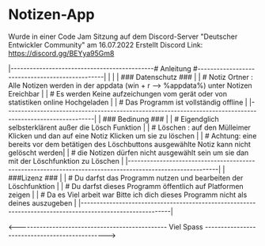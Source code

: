 # Notizen-App
Wurde in einer Code Jam Sitzung auf dem Discord-Server "Deutscher Entwickler Community" am 16.07.2022 Erstellt
 Discord Link: https://discord.gg/BEYya95Gm8
 
|---------------------------------------------# Anleitung #------------------------------------------------|
|                                                                                                          |
|                                           ### Datenschutz ###                                            |
|   # Notiz Ortner : Alle Notizen werden in der appdata (win + r --> %appdata%) unter Notizen Ereichbar    |
|   # Es werden Keine aufzeichungen vom gerät oder von statistiken online Hochgeladen                      |
|   # Das Programm ist vollständig offline                                                                 |
|----------------------------------------------------------------------------------------------------------|
|                                             ### Bedinung ###                                             |
|   # Eigendglich selbsterklärent außer die Lösch Funktion                                                 |
|   # Löschen : auf den Mülleimer Klicken und dan auf eine Notiz Klicken um sie zu löschen                 |
|   # Achtung: eine bereits vor dem betätigen des Löschbuttons ausgewählte Notiz kann nicht gelöscht werden|
|   #          die Notizen dürfen nicht ausgewählt sein um sie dan mit der Löschfunktion zu Löschen        |
|----------------------------------------------------------------------------------------------------------|
|                                               ###Lizenz ###                                              |
|   # Du darfst das Programm nutzen und bearbeiten der Löschfunktion                                       |
|   # Du darfst dieses Programm öffentlich auf Platformen zeigen                                           |
|   # Da es Viel arbeit war Bitte ich dich dieses Programm nicht als deines auszugeben                     |
|----------------------------------------------------------------------------------------------------------|

<----------------------------------------------- Viel Spass ----------------------------------------------->